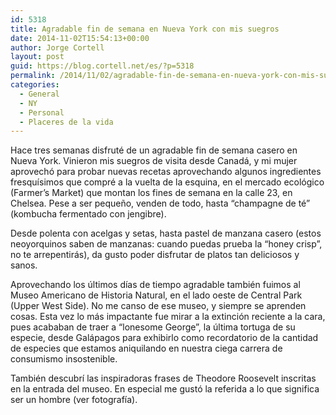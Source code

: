 ```yaml
---
id: 5318
title: Agradable fin de semana en Nueva York con mis suegros
date: 2014-11-02T15:54:13+00:00
author: Jorge Cortell
layout: post
guid: https://blog.cortell.net/es/?p=5318
permalink: /2014/11/02/agradable-fin-de-semana-en-nueva-york-con-mis-suegros/
categories:
  - General
  - NY
  - Personal
  - Placeres de la vida
---
```

Hace tres semanas disfruté de un agradable fin de semana casero en Nueva York. Vinieron mis suegros de visita desde Canadá, y mi mujer aprovechó para probar nuevas recetas aprovechando algunos ingredientes fresquísimos que compré a la vuelta de la esquina, en el mercado ecológico (Farmer’s Market) que montan los fines de semana en la calle 23, en Chelsea. Pese a ser pequeño, venden de todo, hasta “champagne de té” (kombucha fermentado con jengibre).

Desde polenta con acelgas y setas, hasta pastel de manzana casero (estos neoyorquinos saben de manzanas: cuando puedas prueba la “honey crisp”, no te arrepentirás), da gusto poder disfrutar de platos tan deliciosos y sanos.

Aprovechando los últimos días de tiempo agradable también fuimos al Museo Americano de Historia Natural, en el lado oeste de Central Park (Upper West Side). No me canso de ese museo, y siempre se aprenden cosas. Esta vez lo más impactante fue mirar a la extinción reciente a la cara, pues acababan de traer a “lonesome George”, la última tortuga de su especie, desde Galápagos para exhibirlo como recordatorio de la cantidad de especies que estamos aniquilando en nuestra ciega carrera de consumismo insostenible.

<p class="p1">
  También descubrí las inspiradoras frases de Theodore Roosevelt inscritas en la entrada del museo. En especial me gustó la referida a lo que significa ser un hombre (ver fotografía).
</p>